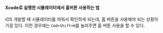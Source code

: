 #### Xcode로 실행한 시뮬레이터에서 홈버튼 사용하는 법
iOS 개발할 때 시뮬레이터를 띄워서 확인하게 되는데, 홈 버튼을 사용해야 되는 상황이 가끔 있다.
이런 경우에는 `Cmd+Shift+H`를 눌러주면 홈 버튼 사용을 할 수 있다.